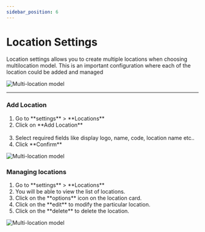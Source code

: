 ```yaml
---
sidebar_position: 6
---
```


# Location Settings

Location settings allows you to create multiple locations when choosing multilocation model. This is an important configuration where each of the location could be added and managed

![Multi-location model](/img//Location-1.png)

<hr/>

### Add Location
<ol>
<li>Go to **settings** > **Locations**</li>
<li>Click on **Add Location**</li><br/>
<li>Select required fields like display logo, name, code, location name etc..</li>
<li>Click **Confirm**</li>
</ol>

![Multi-location model](/img//Location-2.png)

### Managing locations
<ol>
<li>Go to **settings** > **Locations** </li>
<li>You will be able to view the  list of locations. </li>
<li>Click on the **options** icon on the location card.</li>
<li>Click on the **edit** to modify the particular location.</li>
<li>Click on the **delete** to delete the location.</li>
</ol>

![Multi-location model](/img//Location-3.png)